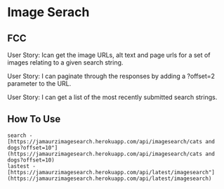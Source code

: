# Image Serach
## FCC
User Story: Ican get the image URLs, alt text and page urls for a set of images relating to a given search string.
    
User Story: I can paginate through the responses by adding a ?offset=2 parameter to the URL.
    
User Story: I can get a list of the most recently submitted search strings.
            
## How To Use
    search - [https://jamaurzimagesearch.herokuapp.com/api/imagesearch/cats and dogs?offset=10"](https://jamaurzimagesearch.herokuapp.com/api/imagesearch/cats and dogs?offset=10)
    lastest - [https://jamaurzimagesearch.herokuapp.com/api/latest/imagesearch"] (https://jamaurzimagesearch.herokuapp.com/api/latest/imagesearch)
          